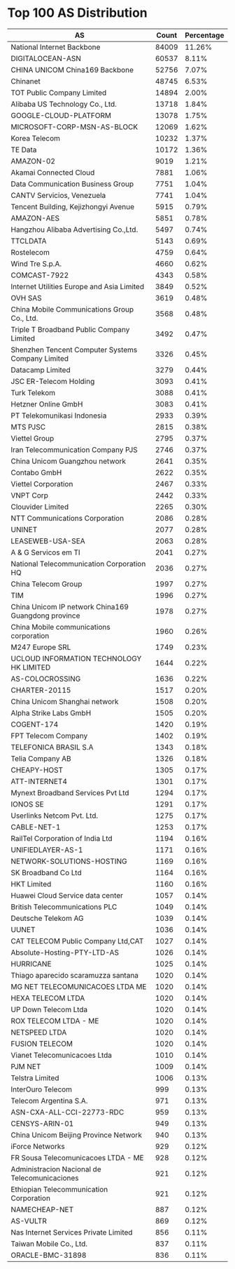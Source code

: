 # Top 100 AS Distribution
| AS | Count | Percentage |
|----|----|----|
| National Internet Backbone | 84009 | 11.26% |
| DIGITALOCEAN-ASN | 60537 | 8.11% |
| CHINA UNICOM China169 Backbone | 52756 | 7.07% |
| Chinanet | 48745 | 6.53% |
| TOT Public Company Limited | 14894 | 2.00% |
| Alibaba US Technology Co., Ltd. | 13718 | 1.84% |
| GOOGLE-CLOUD-PLATFORM | 13078 | 1.75% |
| MICROSOFT-CORP-MSN-AS-BLOCK | 12069 | 1.62% |
| Korea Telecom | 10232 | 1.37% |
| TE Data | 10172 | 1.36% |
| AMAZON-02 | 9019 | 1.21% |
| Akamai Connected Cloud | 7881 | 1.06% |
| Data Communication Business Group | 7751 | 1.04% |
| CANTV Servicios, Venezuela | 7741 | 1.04% |
| Tencent Building, Kejizhongyi Avenue | 5915 | 0.79% |
| AMAZON-AES | 5851 | 0.78% |
| Hangzhou Alibaba Advertising Co.,Ltd. | 5497 | 0.74% |
| TTCLDATA | 5143 | 0.69% |
| Rostelecom | 4759 | 0.64% |
| Wind Tre S.p.A. | 4660 | 0.62% |
| COMCAST-7922 | 4343 | 0.58% |
| Internet Utilities Europe and Asia Limited | 3849 | 0.52% |
| OVH SAS | 3619 | 0.48% |
| China Mobile Communications Group Co., Ltd. | 3568 | 0.48% |
| Triple T Broadband Public Company Limited | 3492 | 0.47% |
| Shenzhen Tencent Computer Systems Company Limited | 3326 | 0.45% |
| Datacamp Limited | 3279 | 0.44% |
| JSC ER-Telecom Holding | 3093 | 0.41% |
| Turk Telekom | 3088 | 0.41% |
| Hetzner Online GmbH | 3083 | 0.41% |
| PT Telekomunikasi Indonesia | 2933 | 0.39% |
| MTS PJSC | 2815 | 0.38% |
| Viettel Group | 2795 | 0.37% |
| Iran Telecommunication Company PJS | 2746 | 0.37% |
| China Unicom Guangzhou network | 2641 | 0.35% |
| Contabo GmbH | 2622 | 0.35% |
| Viettel Corporation | 2467 | 0.33% |
| VNPT Corp | 2442 | 0.33% |
| Clouvider Limited | 2265 | 0.30% |
| NTT Communications Corporation | 2086 | 0.28% |
| UNINET | 2077 | 0.28% |
| LEASEWEB-USA-SEA | 2063 | 0.28% |
| A & G Servicos em TI | 2041 | 0.27% |
| National Telecommunication Corporation HQ | 2036 | 0.27% |
| China Telecom Group | 1997 | 0.27% |
| TIM | 1996 | 0.27% |
| China Unicom IP network China169 Guangdong province | 1978 | 0.27% |
| China Mobile communications corporation | 1960 | 0.26% |
| M247 Europe SRL | 1749 | 0.23% |
| UCLOUD INFORMATION TECHNOLOGY HK LIMITED | 1644 | 0.22% |
| AS-COLOCROSSING | 1636 | 0.22% |
| CHARTER-20115 | 1517 | 0.20% |
| China Unicom Shanghai network | 1508 | 0.20% |
| Alpha Strike Labs GmbH | 1505 | 0.20% |
| COGENT-174 | 1420 | 0.19% |
| FPT Telecom Company | 1402 | 0.19% |
| TELEFONICA BRASIL S.A | 1343 | 0.18% |
| Telia Company AB | 1326 | 0.18% |
| CHEAPY-HOST | 1305 | 0.17% |
| ATT-INTERNET4 | 1301 | 0.17% |
| Mynext Broadband Services Pvt Ltd | 1294 | 0.17% |
| IONOS SE | 1291 | 0.17% |
| Userlinks Netcom Pvt. Ltd. | 1275 | 0.17% |
| CABLE-NET-1 | 1253 | 0.17% |
| RailTel Corporation of India Ltd | 1194 | 0.16% |
| UNIFIEDLAYER-AS-1 | 1171 | 0.16% |
| NETWORK-SOLUTIONS-HOSTING | 1169 | 0.16% |
| SK Broadband Co Ltd | 1164 | 0.16% |
| HKT Limited | 1160 | 0.16% |
| Huawei Cloud Service data center | 1057 | 0.14% |
| British Telecommunications PLC | 1049 | 0.14% |
| Deutsche Telekom AG | 1039 | 0.14% |
| UUNET | 1036 | 0.14% |
| CAT TELECOM Public Company Ltd,CAT | 1027 | 0.14% |
| Absolute-Hosting-PTY-LTD-AS | 1026 | 0.14% |
| HURRICANE | 1025 | 0.14% |
| Thiago aparecido scaramuzza santana | 1020 | 0.14% |
| MG NET TELECOMUNICACOES LTDA ME | 1020 | 0.14% |
| HEXA TELECOM LTDA | 1020 | 0.14% |
| UP Down Telecom Ltda | 1020 | 0.14% |
| ROX TELECOM LTDA - ME | 1020 | 0.14% |
| NETSPEED LTDA | 1020 | 0.14% |
| FUSION TELECOM | 1020 | 0.14% |
| Vianet Telecomunicacoes Ltda | 1010 | 0.14% |
| PJM NET | 1009 | 0.14% |
| Telstra Limited | 1006 | 0.13% |
| InterOuro Telecom | 999 | 0.13% |
| Telecom Argentina S.A. | 971 | 0.13% |
| ASN-CXA-ALL-CCI-22773-RDC | 959 | 0.13% |
| CENSYS-ARIN-01 | 949 | 0.13% |
| China Unicom Beijing Province Network | 940 | 0.13% |
| iForce Networks | 929 | 0.12% |
| FR Sousa Telecomunicacoes LTDA - ME | 928 | 0.12% |
| Administracion Nacional de Telecomunicaciones | 921 | 0.12% |
| Ethiopian Telecommunication Corporation | 921 | 0.12% |
| NAMECHEAP-NET | 887 | 0.12% |
| AS-VULTR | 869 | 0.12% |
| Nas Internet Services Private Limited | 856 | 0.11% |
| Taiwan Mobile Co., Ltd. | 837 | 0.11% |
| ORACLE-BMC-31898 | 836 | 0.11% |
